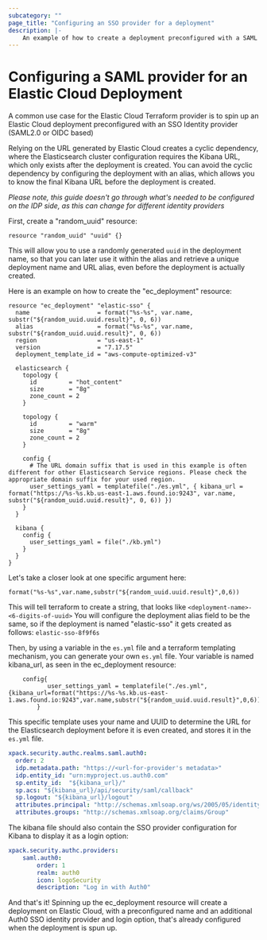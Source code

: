 ```yaml
---
subcategory: ""
page_title: "Configuring an SSO provider for a deployment"
description: |-
    An example of how to create a deployment preconfigured with a SAML provider
---
```


# Configuring a SAML provider for an Elastic Cloud Deployment

A common use case for the Elastic Cloud Terraform provider is to spin up an Elastic Cloud deployment preconfigured with an SSO Identity provider (SAML2.0 or OIDC based)

Relying on the URL generated by Elastic Cloud creates a cyclic dependency, where the Elasticsearch cluster configuration requires the Kibana URL, which only exists after the deployment is created. You can avoid the cyclic dependency by configuring the deployment with an alias, which allows you to know the final Kibana URL before the deployment is created.

*Please note, this guide doesn't go through what's needed to be configured on the IDP side, as this can change for different identity providers*

First, create a "random_uuid" resource:

```hcl
resource "random_uuid" "uuid" {}
```

This will allow you to use a randomly generated `uuid` in the deployment name, so that you can later use it within the alias and retrieve a unique deployment name and URL alias, even before the deployment is actually created.

Here is an example on how to create the "ec_deployment" resource:

```hcl
resource "ec_deployment" "elastic-sso" {
  name                   = format("%s-%s", var.name, substr("${random_uuid.uuid.result}", 0, 6))
  alias                  = format("%s-%s", var.name, substr("${random_uuid.uuid.result}", 0, 6))
  region                 = "us-east-1"
  version                = "7.17.5"
  deployment_template_id = "aws-compute-optimized-v3"

  elasticsearch {
    topology {
      id         = "hot_content"
      size       = "8g"
      zone_count = 2
    }

    topology {
      id         = "warm"
      size       = "8g"
      zone_count = 2
    }

    config {
      # The URL domain suffix that is used in this example is often different for other Elasticsearch Service regions. Please check the appropriate domain suffix for your used region.
      user_settings_yaml = templatefile("./es.yml", { kibana_url = format("https://%s-%s.kb.us-east-1.aws.found.io:9243", var.name, substr("${random_uuid.uuid.result}", 0, 6)) })
    }
  }

  kibana {
    config {
      user_settings_yaml = file("./kb.yml")
    }
  }
}

```

Let's take a closer look at one specific argument here:

```hcl
format("%s-%s",var.name,substr("${random_uuid.uuid.result}",0,6))
```

This will tell terraform to create a string, that looks like  `<deployment-name>-<6-digits-of-uuid>`
You will configure the deployment alias field to be the same, so if the deployment is named "elastic-sso" it gets created as follows: `elastic-sso-8f9f6s`

Then, by using a variable in the `es.yml` file and a terraform templating mechanism, you can generate your own `es.yml` file. Your variable is named kibana_url, as seen in the ec_deployment resource:

```hcl
    config{
           user_settings_yaml = templatefile("./es.yml",{kibana_url=format("https://%s-%s.kb.us-east-1.aws.found.io:9243",var.name,substr("${random_uuid.uuid.result}",0,6))})
        }
```

This specific template uses your name and UUID to determine the URL for the Elasticsearch deployment before it is even created, and stores it in the `es.yml` file.

```yaml
xpack.security.authc.realms.saml.auth0:
  order: 2
  idp.metadata.path: "https://<url-for-provider's metadata>"
  idp.entity_id: "urn:myproject.us.auth0.com"
  sp.entity_id:  "${kibana_url}/"
  sp.acs: "${kibana_url}/api/security/saml/callback"
  sp.logout: "${kibana_url}/logout"
  attributes.principal: "http://schemas.xmlsoap.org/ws/2005/05/identity/claims/upn"
  attributes.groups: "http://schemas.xmlsoap.org/claims/Group"
```

The kibana file should also contain the SSO provider configuration for Kibana to display it as a login option:

```yaml
xpack.security.authc.providers:
    saml.auth0:
        order: 1
        realm: auth0
        icon: logoSecurity
        description: "Log in with Auth0"
```

And that's it! Spinning up the ec_deployment resource will create a deployment on Elastic Cloud, with a preconfigured name and an additional Auth0 SSO identity provider and login option, that's already configured when the deployment is spun up.